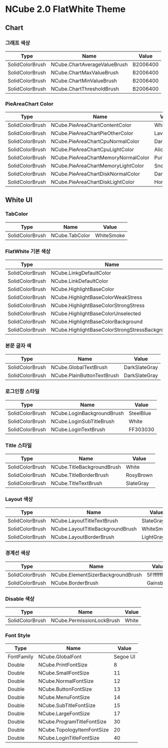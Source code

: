 # NCube 2.0 FlatWhite Theme

## Chart

### 그래프 색상

| Type | Name | Value |
| -------- | -------- | -------- |
| SolidColorBrush | NCube.ChartAverageValueBrush | B2006400
| SolidColorBrush | NCube.ChartMaxValueBrush | B2006400
| SolidColorBrush | NCube.ChartMinValueBrush | B2006400
| SolidColorBrush | NCube.ChartThresholdBrush | B2006400

### PieAreaChart Color

| Type | Name | Value |
| -------- | -------- | -------- |
| SolidColorBrush | NCube.PieAreaChartContentColor | White
| SolidColorBrush | NCube.PieAreaChartPieOtherColor | Lavender
| SolidColorBrush | NCube.PieAreaChartCpuNormalColor | DarkBlue
| SolidColorBrush | NCube.PieAreaChartCpuLightColor | AliceBlue
| SolidColorBrush | NCube.PieAreaChartMemoryNormalColor | Purple
| SolidColorBrush | NCube.PieAreaChartMemoryLightColor | Snow
| SolidColorBrush | NCube.PieAreaChartDiskNormalColor | DarkCyan
| SolidColorBrush | NCube.PieAreaChartDiskLightColor | Honeydew
 
## White UI

### TabColor

| Type | Name | Value |
| -------- | -------- | -------- |
| SolidColorBrush | NCube.TabColor | WhiteSmoke

### FlatWhite 기본 색상

| Type | Name | Value |
| -------- | -------- | -------- |
| SolidColorBrush | NCube.LinkgDefaultColor | SteelBlue
| SolidColorBrush | NCube.LinkDefaultColor | SteelBlue
| SolidColorBrush | NCube.HighlightBaseColor | Orange
| SolidColorBrush | NCube.HighlightBaseColorWeakStress | DarkOrange
| SolidColorBrush | NCube.HighlightBaseColorStrongStress | OrangeRed
| SolidColorBrush | NCube.HighlightBaseColorUnselected | Darkslategray
| SolidColorBrush | NCube.HighlightBaseColorBackground | Transparent
| SolidColorBrush | NCube.HighlightBaseColorStrongStressBackground | Transparent

### 본문 글자 색

| Type | Name | Value |
| -------- | -------- | -------- |
| SolidColorBrush | NCube.GlobalTextBrush | DarkSlateGray
| SolidColorBrush | NCube.PlainButtonTextBrush | DarkSlateGray

### 로그인창 스타일

| Type | Name | Value |
| -------- | -------- | -------- |
| SolidColorBrush | NCube.LoginBackgroundBrush | SteelBlue
| SolidColorBrush | NCube.LoginSubTitleBrush | White
| SolidColorBrush | NCube.LoginTextBrush | FF303030


### Title 스타일

| Type | Name | Value |
| -------- | -------- | -------- |
| SolidColorBrush | NCube.TitleBackgroundBrush | White
| SolidColorBrush | NCube.TitleBorderBrush | RosyBrown
| SolidColorBrush | NCube.TitleTextBrush | SlateGray

### Layout 색상

| Type | Name | Value |
| -------- | -------- | -------- |
| SolidColorBrush | NCube.LayoutTitleTextBrush | SlateGray
| SolidColorBrush | NCube.LayoutTitleBackgroundBrush | WhiteSmoke
| SolidColorBrush | NCube.LayoutBorderBrush | LightGray

### 경계선 색상

| Type | Name | Value |
| -------- | -------- | -------- |
| SolidColorBrush | NCube.ElementSizerBackgroundBrush | 5Fffffff
| SolidColorBrush | NCube.BorderBrush | Gainsboro

### Disable 색상
| Type | Name | Value |
| -------- | -------- | -------- |
| SolidColorBrush | NCube.PermissionLockBrush | White


### Font Style

| Type | Name | Value |
| -------- | -------- | -------- |
| FontFamily | NCube.GlobalFont | Segoe UI
| Double | NCube.PrintFontSize | 8
| Double | NCube.SmallFontSize | 11
| Double | NCube.NormalFontSize | 12
| Double | NCube.ButtonFontSize | 13
| Double | NCube.MenuFontSize | 14
| Double | NCube.SubTitleFontSize | 15
| Double | NCube.LargeFontSize | 17
| Double | NCube.ProgramTitleFontSize | 30
| Double | NCube.TopologyItemFontSize | 20
| Double | NCube.LoginTitleFontSize | 40
